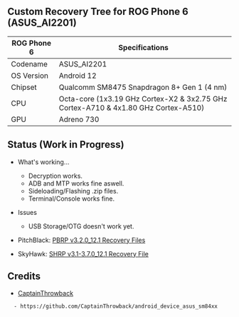 ## Custom Recovery Tree for ROG Phone 6 (ASUS_AI2201)
| ROG Phone 6             |   Specifications                                           
| ----------------------- | ---------------------------------------------------------
| Codename                | ASUS_AI2201                       
| OS Version              | Android 12                
| Chipset                 | Qualcomm SM8475 Snapdragon 8+ Gen 1 (4 nm) 
| CPU                     | Octa-core (1x3.19 GHz Cortex-X2 & 3x2.75 GHz Cortex-A710 & 4x1.80 GHz Cortex-A510)
| GPU                     | Adreno 730


## Status (Work in Progress)

- What's working...
  - Decryption works.
  - ADB and MTP works fine aswell.
  - Sideloading/Flashing .zip files.
  - Terminal/Console works fine.

- Issues
  - USB Storage/OTG doesn't work yet.

- PitchBlack: [PBRP v3.2.0_12.1 Recovery Files](https://github.com/cd-Crypton/custom_recovery_tree_asus_AI2201/releases/tag/rog6-v20221110-3436698323)
- SkyHawk: [SHRP v3.1-3.7.0_12.1 Recovery File](https://github.com/cd-Crypton/custom_recovery_tree_asus_AI2201/releases/tag/rog6-v20221111-3442070358)

## Credits
- [CaptainThrowback](https://github.com/CaptainThrowback)
```
  - https://github.com/CaptainThrowback/android_device_asus_sm84xx
```
